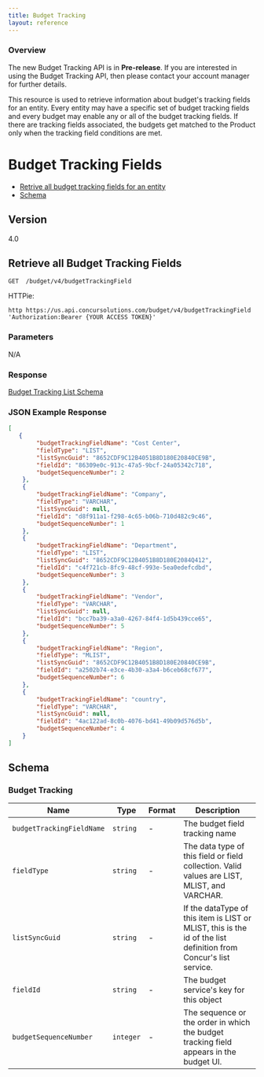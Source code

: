 ```yaml
---
title: Budget Tracking
layout: reference
---
```


### Overview

The new Budget Tracking API is in **Pre-release**. If you are interested in using the Budget Tracking API, then please contact your account manager for further details. 

This resource is used to retrieve information about budget's tracking fields for an entity. Every entity may have a specific set of budget tracking fields and every budget may enable any or all of the budget tracking fields. If there are tracking fields associated, the  budgets get matched to the Product only when the tracking field conditions are met. 

# Budget Tracking Fields

- [Retrive all budget tracking fields for an entity](#getall)
- [Schema](#schema)

## Version

4.0  


## <a name="getall"></a>Retrieve all Budget Tracking Fields

    GET  /budget/v4/budgetTrackingField 
    
HTTPie:

```shell
http https://us.api.concursolutions.com/budget/v4/budgetTrackingField 'Authorization:Bearer {YOUR ACCESS TOKEN}'
```

### Parameters

N/A

### Response

[Budget Tracking List Schema](#budgetTrackingList)

### JSON Example Response

```json
[
   {
        "budgetTrackingFieldName": "Cost Center",
        "fieldType": "LIST",
        "listSyncGuid": "8652CDF9C12B4051B8D180E20840CE9B",
        "fieldId": "86309e0c-913c-47a5-9bcf-24a05342c718",
        "budgetSequenceNumber": 2
    },
    {
        "budgetTrackingFieldName": "Company",
        "fieldType": "VARCHAR",
        "listSyncGuid": null,
        "fieldId": "d8f911a1-f298-4c65-b06b-710d482c9c46",
        "budgetSequenceNumber": 1
    },
    {
        "budgetTrackingFieldName": "Department",
        "fieldType": "LIST",
        "listSyncGuid": "8652CDF9C12B4051B8D180E2084Q412",
        "fieldId": "c4f721cb-8fc9-48cf-993e-5ea0edefcdbd",
        "budgetSequenceNumber": 3
    },
    {
        "budgetTrackingFieldName": "Vendor",
        "fieldType": "VARCHAR",
        "listSyncGuid": null,
        "fieldId": "bcc7ba39-a3a0-4267-84f4-1d5b439cce65",
        "budgetSequenceNumber": 5
    },
    {
        "budgetTrackingFieldName": "Region",
        "fieldType": "MLIST",
        "listSyncGuid": "8652CDF9C12B4051B8D180E20840CE9B",
        "fieldId": "a2502b74-e3ce-4b30-a3a4-b6ceb68cf677",
        "budgetSequenceNumber": 6
    },
    {
        "budgetTrackingFieldName": "country",
        "fieldType": "VARCHAR",
        "listSyncGuid": null,
        "fieldId": "4ac122ad-8c0b-4076-bd41-49b09d576d5b",
        "budgetSequenceNumber": 4
    }
]
```


## <a name="schema"></a>Schema


### <a name="budgetTrackingList"></a>Budget Tracking

Name | Type | Format | Description
-----|------|--------|------------
`budgetTrackingFieldName`	|	`string`	|	-	|	The budget field tracking name 
`fieldType`	|	`string`	|	-	|	The data type of this field or field collection. Valid values are LIST, MLIST, and VARCHAR.
`listSyncGuid`	|	`string`	|	-	|	If the dataType of this item is LIST or MLIST, this is the id of the list definition from Concur's list service.
`fieldId`	|	`string`	|	-	|	The budget service's key for this object
`budgetSequenceNumber`	|	`integer`	|	-	|	The sequence or the order in which the budget tracking field appears in the budget UI.